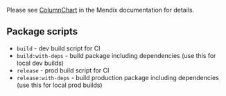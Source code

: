 Please see [ColumnChart]() in the Mendix documentation for details.

## Package scripts

-   `build` - dev build script for CI
-   `build:with-deps` - build package including dependencies (use this for local dev builds)
-   `release` - prod build script for CI
-   `release:with-deps` - build production package including dependencies (use this for local prod builds)

